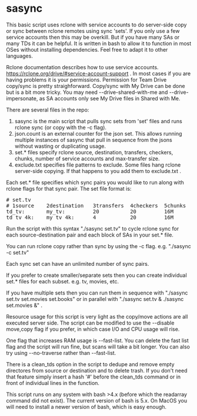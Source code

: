 # sasync

This basic script uses rclone with service accounts to do server-side copy or sync between rclone remotes using sync 'sets'.
If you only use a few service accounts then this may be overkill. But if you have many SAs or many TDs it can be helpful.
It is written in bash to allow it to function in most OSes without installing dependencies. Feel free to adapt it to other languages.

Rclone documentation describes how to use service accounts. https://rclone.org/drive/#service-account-support . 
In most cases if you are having problems it is your permissions. Permission for Team Drive copy/sync is pretty straighforward. 
Copy/sync with My Drive can be done but is a bit more tricky. You may need --drive-shared-with-me and --drive-impersonate, as SA accounts
only see My Drive files in Shared with Me.

There are several files in the repo:

1. sasync is the main script that pulls sync sets from 'set' files and runs rclone sync (or copy with the -c flag).
2. json.count is an external counter for the json set. This allows running multiple instances of sasync that pull in sequence from the jsons without wasting or duplicating usage.
3. set.* files specify rclone source, destination, transfers, checkers, chunks, number of service accounts and max-transfer size.
4. exclude.txt specifies file patterns to exclude. Some files hang rclone server-side copying. If that happens to you add them to exclude.txt .

Each set.* file specifies which sync pairs you would like to run along with rclone flags for that sync pair. The set file format is:
<pre>
# set.tv
# 1source    2destination   3transfers  4checkers  5chunks     6SAs     7maxtransfer
td_tv:       my_tv:         20          20         16M         5        700G
td_tv_4k:    my_tv_4k:      4           20         16M         2        600G
</pre>

Run the script with this syntax "./sasync set.tv" to cycle rclone sync for each source-destination pair and each block of SAs in your set.* file.

You can run rclone copy rather than sync by using the -c flag.  e.g. "./sasync -c set.tv"

Each sync set can have an unlimited number of sync pairs.

If you prefer to create smaller/separate sets then you can create individual set.* files for each subset. e.g. tv, movies, etc.

If you have multiple sets then you can run them in sequence with "./sasync set.tv set.movies set.books" or in parallel with "./sasync set.tv & ./sasync set.movies &" .

Resource usage for this script is very light as the copy/move actions are all executed server side. 
The script can be modified to use the --disable move,copy flag if you prefer, in which case I/O and CPU usage will rise.

One flag that increases RAM usage is --fast-list. You can delete the fast list flag and the script will run fine, but scans will take a bit longer. 
You can also try using --no-traverse rather than --fast-list.

There is a clean_tds option in the script to dedupe and remove empty directores from source or destination and to delete trash. 
If you don't need that feature simply insert a hash '#' before the clean_tds command or in front of individual lines in the function.

This script runs on any system with bash >4.x (before which the readarray command did not exist). The current version of bash is 5.x. On MacOS you will need to install a newer version of bash, which is easy enough.
